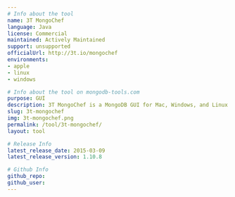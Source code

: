 ```yaml
---
# Info about the tool
name: 3T MongoChef
language: Java
license: Commercial
maintained: Actively Maintained
support: unsupported
officialUrl: http://3t.io/mongochef
environments:
- apple
- linux
- windows

# Info about the tool on mongodb-tools.com
purpose: GUI
description: 3T MongoChef is a MongoDB GUI for Mac, Windows, and Linux. 3T MongoChef is free for personal and non-commercial use. Full support for MongoDB 3.0
slug: 3t-mongochef
img: 3t-mongochef.png
permalink: /tool/3t-mongochef/
layout: tool

# Release Info
latest_release_date: 2015-03-09
latest_release_version: 1.10.8

# Github Info
github_repo: 
github_user: 
---
```

